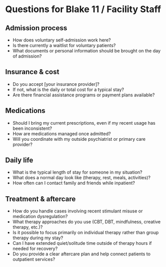 # Questions for Blake 11 / Facility Staff

## Admission process
- How does voluntary self-admission work here?
- Is there currently a waitlist for voluntary patients?
- What documents or personal information should be brought on the day of admission?

## Insurance & cost
- Do you accept [your insurance provider]?
- If not, what is the daily or total cost for a typical stay?
- Are there financial assistance programs or payment plans available?

## Medications
- Should I bring my current prescriptions, even if my recent usage has been inconsistent?
- How are medications managed once admitted?
- Will you coordinate with my outside psychiatrist or primary care provider?

## Daily life
- What is the typical length of stay for someone in my situation?
- What does a normal day look like (therapy, rest, meals, activities)?
- How often can I contact family and friends while inpatient?

## Treatment & aftercare
- How do you handle cases involving recent stimulant misuse or medication dysregulation?
- What therapy approaches do you use (CBT, DBT, mindfulness, creative therapy, etc.)?
- Is it possible to focus primarily on individual therapy rather than group therapy during my stay?
- Can I have extended quiet/solitude time outside of therapy hours if needed for recovery?
- Do you provide a clear aftercare plan and help connect patients to outpatient services?
